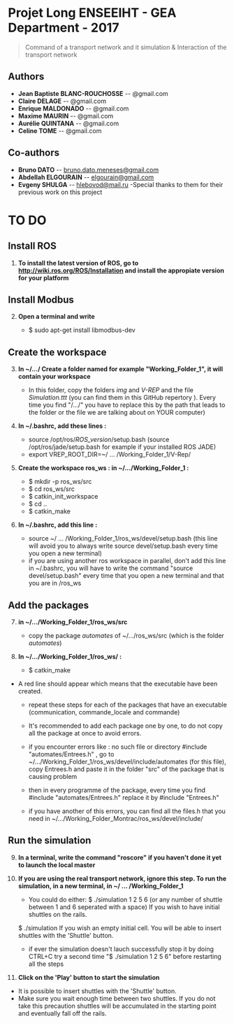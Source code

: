 # Projet Long ENSEEIHT - GEA Department - 2017 

> Command of a transport network and it simulation & Interaction of the transport network 

## Authors
- __Jean Baptiste BLANC-ROUCHOSSE__ -- @gmail.com
- __Claire DELAGE__ -- @gmail.com
- __Enrique MALDONADO__ -- @gmail.com
- __Maxime MAURIN__ -- @gmail.com
- __Aurélie QUINTANA__ -- @gmail.com
- __Celine TOME__ -- @gmail.com

## Co-authors
- __Bruno DATO__ -- bruno.dato.meneses@gmail.com
- __Abdellah ELGOURAIN__ -- elgourain@gmail.com
- __Evgeny SHULGA__ -- hlebovod@mail.ru
	-Special thanks to them for their previous work on this project

# TO DO

## Install ROS 

1. **To install the latest version of ROS, go to http://wiki.ros.org/ROS/Installation and install the appropiate version for your platform**

## Install Modbus

2. **Open a terminal and write**

	- $ sudo apt-get install libmodbus-dev 


## Create the workspace


3. **In ~/.../ Create a folder named for example "Working_Folder_1", it will contain your workspace**
	- In this folder, copy the folders *img* and *V-REP* and the file *Simulation.ttt* (you can find them in this GitHub repertory ). Every time you find "/.../" you have to replace this by the path that leads to the folder or the file we are talking about on YOUR computer)


4. **In ~/.bashrc, add these lines :**
	- source /opt/ros/*ROS_version*/setup.bash (source /opt/ros/jade/setup.bash for example if your installed ROS JADE)
	- export VREP_ROOT_DIR=~/ ... /Working_Folder_1/V-Rep/

5. **Create the workspace ros_ws : in ~/.../Working_Folder_1 :**
	- $ mkdir -p ros_ws/src
	- $ cd ros_ws/src
	- $ catkin_init_workspace
	- $ cd ..
	- $ catkin_make

6. **In ~/.bashrc, add this line :**
	- source ~/ ... /Working_Folder_1/ros_ws/devel/setup.bash (this line will avoid you to always write source devel/setup.bash every time you open a new terminal)
	- if you are using another ros workspace in parallel, don't add this line in ~/.bashrc, you will have to write the command "source devel/setup.bash" every time that you open a new terminal and that you are in /ros_ws

## Add the packages

7. **in ~/.../Working_Folder_1/ros_ws/src**
	- copy the package *automates* of ~/.../ros_ws/src (which is the folder *automates*)

8. **In ~/.../Working_Folder_1/ros_ws/ :**
	- $ catkin_make
	
  - A red line should appear which means that the executable have been created.
	- repeat these steps for each of the packages that have an executable (communication, commande_locale and commande)
	- It's recommended to add each package one by one, to do not copy all the package at once to avoid errors.

	- if you encounter errors like : no such file or directory #include "automates/Entrees.h" , go to ~/.../Working_Folder_1/ros_ws/devel/include/automates (for this file), copy Entrees.h and paste it in the folder "src" of the package that is causing problem
	- then in every programme of the package, every time you find #include "automates/Entrees.h" replace it by #include "Entrees.h"

 	- if you have another of this errors, you can find all the files.h that you need in ~/.../Working_Folder_Montrac/ros_ws/devel/include/


## Run the simulation 

9.  **In a terminal, write the command "roscore" if you haven't done it yet to launch the local master**

10. **If you are using the real transport network, ignore this step. To run the simulation, in a new terminal, in ~/ ... /Working_Folder_1**

	- You could do either: 
     $ ./simulation 1 2 5 6 (or any number of shuttle between 1 and 6 seperated with a space)
     If you wish to have initial shuttles on the rails.
     
     $ ./simulation 
     If you wish an empty initial cell. You will be able to insert shuttles with the 'Shuttle' button.
     
	- if ever the simulation doesn't lauch successfully stop it by doing CTRL+C try a second time "$ ./simulation 1 2 5 6" before restarting all the steps
 
11. **Click on the 'Play' button to start the simulation**
 
  - It is possible to insert shuttles with the 'Shuttle' button. 
  - Make sure you wait enough time between two shuttles. If you do not take this precaution shuttles will be accumulated in the starting point and eventually fall off the rails.
